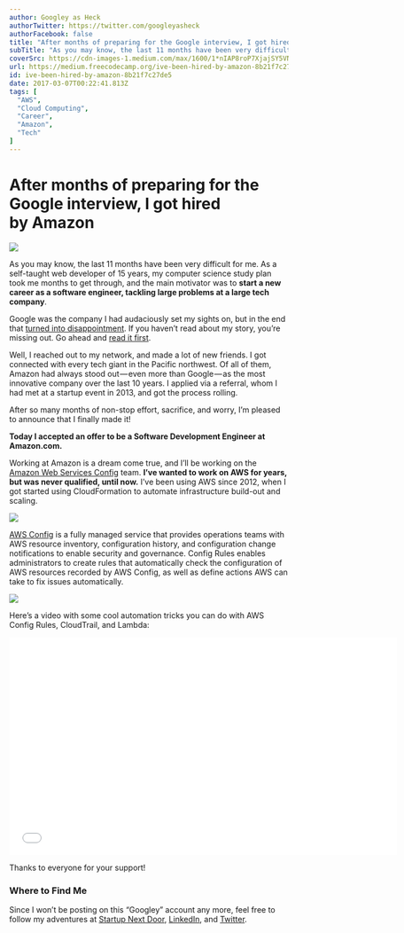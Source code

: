 ```yaml
---
author: Googley as Heck
authorTwitter: https://twitter.com/googleyasheck
authorFacebook: false
title: "After months of preparing for the Google interview, I got hired by Amazon"
subTitle: "As you may know, the last 11 months have been very difficult for me. As a self-taught web developer of 15 years, my computer science stud..."
coverSrc: https://cdn-images-1.medium.com/max/1600/1*nIAP8roP7XjajSY5VNe6gA.jpeg
url: https://medium.freecodecamp.org/ive-been-hired-by-amazon-8b21f7c27de5
id: ive-been-hired-by-amazon-8b21f7c27de5
date: 2017-03-07T00:22:41.813Z
tags: [
  "AWS",
  "Cloud Computing",
  "Career",
  "Amazon",
  "Tech"
]
---
```

# After months of preparing for the Google interview, I got hired by Amazon



![](https://cdn-images-1.medium.com/max/1600/1*nIAP8roP7XjajSY5VNe6gA.jpeg)



As you may know, the last 11 months have been very difficult for me. As a self-taught web developer of 15 years, my computer science study plan took me months to get through, and the main motivator was to **start a new career as a software engineer, tackling large problems at a large tech company**.

Google was the company I had audaciously set my sights on, but in the end that [turned into disappointment](https://medium.com/@googleyasheck/i-didnt-get-hired-here-s-why-21f26d4784d5). If you haven’t read about my story, you’re missing out. Go ahead and [read it first](https://medium.freecodecamp.com/why-i-studied-full-time-for-8-months-for-a-google-interview-cc662ce9bb13).

Well, I reached out to my network, and made a lot of new friends. I got connected with every tech giant in the Pacific northwest. Of all of them, Amazon had always stood out — even more than Google — as the most innovative company over the last 10 years. I applied via a referral, whom I had met at a startup event in 2013, and got the process rolling.

After so many months of non-stop effort, sacrifice, and worry, I’m pleased to announce that I finally made it!

**Today I accepted an offer to be a Software Development Engineer at Amazon.com.**

Working at Amazon is a dream come true, and I’ll be working on the [Amazon Web Services Config](https://aws.amazon.com/config/) team. **I’ve wanted to work on AWS for years, but was never qualified, until now.** I’ve been using AWS since 2012, when I got started using CloudFormation to automate infrastructure build-out and scaling.



![](https://cdn-images-1.medium.com/max/1600/1*aEFyFuu0hHdS2P2tRZXdiw.png)



[AWS Config](https://aws.amazon.com/config/) is a fully managed service that provides operations teams with AWS resource inventory, configuration history, and configuration change notifications to enable security and governance. Config Rules enables administrators to create rules that automatically check the configuration of AWS resources recorded by AWS Config, as well as define actions AWS can take to fix issues automatically.



![](https://cdn-images-1.medium.com/max/1600/1*_5LxU4OVQmMRn4dKPooiMA.png)



Here’s a video with some cool automation tricks you can do with AWS Config Rules, CloudTrail, and Lambda:





<iframe data-width="854" data-height="480" width="700" height="393" src="/media/635ce8dbe7a13e7396c0e9a73f56c114?postId=8b21f7c27de5" data-media-id="635ce8dbe7a13e7396c0e9a73f56c114" data-thumbnail="https://i.embed.ly/1/image?url=https%3A%2F%2Fi.ytimg.com%2Fvi%2F2P2I7HlrFtA%2Fhqdefault.jpg&amp;key=4fce0568f2ce49e8b54624ef71a8a5bd" allowfullscreen="" frameborder="0"></iframe>





Thanks to everyone for your support!

### Where to Find Me

Since I won’t be posting on this “Googley” account any more, feel free to follow my adventures at [Startup Next Door](https://startupnextdoor.com/?src=gah), [LinkedIn](https://www.linkedin.com/in/johnawasham/), and [Twitter](https://twitter.com/StartupNextDoor).








